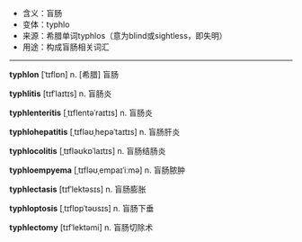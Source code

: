 - <span class="definition">含义：盲肠</span>
- <span class="definition">变体：typhlo</span>
- <span class="definition">来源：希腊单词typhlos（意为blind或sightless，即失明）</span>
- <span class="definition">用途：构成盲肠相关词汇</span>


---


<span class="vocabulary">**typhlon**</span> [ˈtɪflɒn] n. [希腊] 盲肠

<span class="vocabulary">**typhlitis**</span> [tɪfˈlaɪtɪs] n. 盲肠炎

<span class="vocabulary">**typhlenteritis**</span> [ˌtɪflentəˈraɪtɪs] n. 盲肠炎

<span class="vocabulary">**typhlohepatitis**</span> [ˌtɪfləʊˌhepəˈtaɪtɪs] n. 盲肠肝炎

<span class="vocabulary">**typhlocolitis**</span> [ˌtɪfləʊkɒˈlaɪtɪs] n. 盲肠结肠炎

<span class="vocabulary">**typhloempyema**</span> [ˌtɪfləʊˌempaɪˈiːmə] n. 盲肠脓肿

<span class="vocabulary">**typhlectasis**</span> [tɪfˈlektəsɪs] n. 盲肠膨胀

<span class="vocabulary">**typhloptosis**</span> [ˌtɪflɒpˈtəʊsɪs] n. 盲肠下垂

<span class="vocabulary">**typhlectomy**</span> [tɪfˈlektəmi] n. 盲肠切除术


